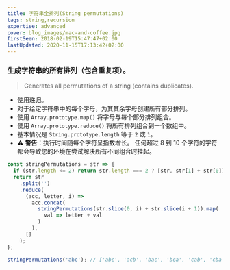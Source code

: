 ```yaml
---
title: 字符串全排列(String permutations)
tags: string,recursion
expertise: advanced
cover: blog_images/mac-and-coffee.jpg
firstSeen: 2018-02-19T15:47:47+02:00
lastUpdated: 2020-11-15T17:13:42+02:00
---
```


### 生成字符串的所有排列（包含重复项）。
> Generates all permutations of a string (contains duplicates).

- 使用递归。
- 对于给定字符串中的每个字母，为其其余字母创建所有部分排列。
- 使用 `Array.prototype.map()` 将字母与每个部分排列组合。
- 使用 `Array.prototype.reduce()` 将所有排列组合到一个数组中。
- 基本情况是 `String.prototype.length` 等于 `2` 或 `1`。
- ⚠️ **警告**：执行时间随每个字符呈指数增长。 任何超过 8 到 10 个字符的字符都会导致您的环境在尝试解决所有不同组合时挂起。

```js
const stringPermutations = str => {
  if (str.length <= 2) return str.length === 2 ? [str, str[1] + str[0]] : [str];
  return str
    .split('')
    .reduce(
      (acc, letter, i) =>
        acc.concat(
          stringPermutations(str.slice(0, i) + str.slice(i + 1)).map(
            val => letter + val
          )
        ),
      []
    );
};
```

```js
stringPermutations('abc'); // ['abc', 'acb', 'bac', 'bca', 'cab', 'cba']
```
